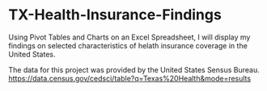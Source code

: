 # TX-Health-Insurance-Findings
Using Pivot Tables and Charts on an Excel Spreadsheet, I will display my findings on selected characteristics of helath insurance coverage in the United States. 




The data for this project was provided by the United States Sensus Bureau. 
https://data.census.gov/cedsci/table?q=Texas%20Health&mode=results
